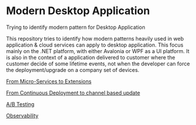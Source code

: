 # Modern Desktop Application
Trying to identify modern pattern for Desktop Application

This repository tries to identify how modern patterns heavily used in web application & cloud services can apply to desktop application.
This focus mainly on the .NET platform, with either Avalonia or WPF as a UI platform.
It is also in the context of a application delivered to customer where the customer decide of some lifetime events, not when the developer can force the deployment/upgrade on a company set of devices.

[From Micro-Services to Extensions](FromMicroServicesToExtensions.MD)

[From Continuous Deployment to channel based update](FromContinuousDeploymentToChannelBasedUpdate.MD)

[A/B Testing](AB_Testing.MD)

[Observability](Observability.MD)

